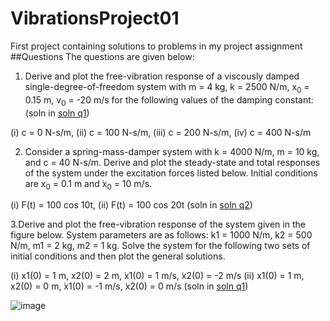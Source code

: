 # VibrationsProject01
First project containing solutions to problems in my project assignment
##Questions
The questions are given below:

1. Derive and plot the free-vibration response of a viscously damped single-degree-of-freedom
system with m = 4 kg, k = 2500 N/m, x<sub>0</sub> = 0.15 m, v<sub>0</sub> = -20 m/s for the following values of
the damping constant: (soln in [soln q1](./question1.py))

(i) c = 0 N-s/m, (ii) c = 100 N-s/m, (iii) c = 200 N-s/m, (iv) c = 400 N-s/m


2. Consider a spring-mass-damper system with k = 4000 N/m, m = 10 kg, and c = 40 N-s/m.
Derive and plot the steady-state and total responses of the system under the excitation forces
listed below. Initial conditions are x<sub>0</sub> = 0.1 m and  ̇x<sub>0</sub> = 10 m/s.

(i) F(t) = 100 cos 10t, (ii) F(t) = 100 cos 20t
(soln in [soln q2](./question2.py))


3.Derive and plot the free-vibration response of the system given in the figure below. System
parameters are as follows: k1 = 1000 N/m, k2 = 500 N/m, m1 = 2 kg, m2 = 1 kg. Solve the
system for the following two sets of initial conditions and then plot the general solutions.

(i) x1(0) = 1 m, x2(0) = 2 m,  ̇x1(0) = 1 m/s,  ̇x2(0) = -2 m/s
(ii) x1(0) = 1 m, x2(0) = 0 m,  ̇x1(0) = -1 m/s,  ̇x2(0) = 0 m/s
(soln in [soln q1](./question3.py))

![image](https://user-images.githubusercontent.com/109093822/230718448-f3d64784-9da5-44a0-be57-67a107b8f8cf.png)
